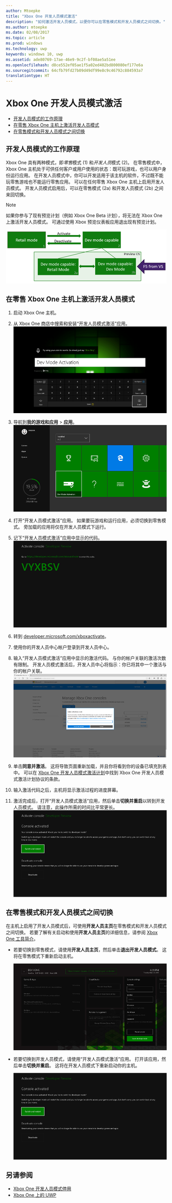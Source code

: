 ```yaml
---
author: Mtoepke
title: "Xbox One 开发人员模式激活"
description: "如何激活开发人员模式，以便你可以在零售模式和开发人员模式之间切换。"
ms.author: mtoepke
ms.date: 02/08/2017
ms.topic: article
ms.prod: windows
ms.technology: uwp
keywords: windows 10, uwp
ms.assetid: ade80769-17ae-46e9-9c2f-bf08ae5a51ee
ms.openlocfilehash: d8ce552ef05ae1f5a02ed402bd800080ef177e6a
ms.sourcegitcommit: 64cfb79fd27b09d49df99e8c9c46792c884593a7
translationtype: HT
---
```

# <a name="xbox-one-developer-mode-activation"></a>Xbox One 开发人员模式激活

* [开发人员模式的工作原理](#how-developer-mode-works)
* [在零售 Xbox One 主机上激活开发人员模式](#activate-developer-mode-on-your-retail-xbox-one-console)  
* [在零售模式和开发人员模式之间切换](#switch-between-retail-and-developer-mode)

## <a name="how-developer-mode-works"></a>开发人员模式的工作原理
Xbox One 具有两种模式，即*零售*模式 (1) 和*开发人员*模式 (2)。 在零售模式中，Xbox One 主机处于可供任何客户或用户使用的状态：既可玩游戏，也可以用户身份运行应用。 在开发人员模式中，你可以开发适用于该主机的软件，不过既不能玩零售游戏也不能运行零售应用。
可以在任何零售 Xbox One 主机上启用开发人员模式。 开发人员模式启用后，可以在零售模式 (2a) 和开发人员模式 (2b) 之间来回切换。

> [!NOTE]
> 如果你参与了现有预览计划（例如 Xbox One Beta 计划），将无法在 Xbox One 上激活开发人员模式。 可通过使用 Xbox 预览仪表板应用退出现有预览计划。 

![Xbox One 模式](images/dev-mode-flow.png)

## <a name="activate-developer-mode-on-your-retail-xbox-one-console"></a>在零售 Xbox One 主机上激活开发人员模式

1.    启动 Xbox One 主机。

2.    从 Xbox One 商店中搜索和安装“开发人员模式激活”应用。  
    ![安装“开发人员模式激活”应用](images/activation-store-search.png)

3.    导航到**我的游戏和应用** > **应用**。  
    ![开发人员模式激活应用](images/activation-step-3.png)

4. 打开“开发人员模式激活”应用。 如果要玩游戏和运行应用，必须切换到零售模式。 旁加载的应用将仅在开发人员模式下运行。

5.    记下“开发人员模式激活”应用中显示的代码。  
    ![激活步骤 5](images/activation-step-5.png)  
    
6.    转到 [developer.microsoft.com/xboxactivate](https://developer.microsoft.com/xboxactivate)。
7.    使用你的开发人员中心帐户登录到开发人员中心。  
8.    输入“开发人员模式激活”应用中显示的激活代码。 与你的帐户关联的激活次数有限制。 开发人员模式激活后，开发人员中心将指示：你已将其中一个激活与你的帐户关联。  
    ![激活步骤 8](images/activation-step-8.png)    
    
9.    单击**同意并激活**。 这将导致页面重新加载，并且你将看到你的设备已填充到表中。 可以在 [Xbox One 开发人员模式激活计划](http://go.microsoft.com/fwlink/p/?LinkId=760399)中找到 Xbox One 开发人员模式激活计划协议的条款。

10.    输入激活代码之后，主机将显示激活过程的进度屏幕。  
    
11.    激活完成后，打开“开发人员模式激活”应用，然后单击**切换并重启**以转到开发人员模式。 请注意，此操作所需的时间比平常更长。  
    ![激活步骤 12](images/activation-step-12.png)   
    

    
## <a name="switch-between-retail-and-developer-mode"></a>在零售模式和开发人员模式之间切换
在主机上启用了开发人员模式后，可使用**开发人员主页**在零售模式和开发人员模式之间切换。 若要了解有关启动和使用**开发人员主页**的详细信息，请参阅 [Xbox One 工具简介](introduction-to-xbox-tools.md)。

* 若要切换到零售模式，请使用**开发人员主页**，然后单击**退出开发人员模式**。 这将在零售模式下重新启动主机。    

  ![激活步骤 13](images/activation-step-13.png)  
  
* 若要切换到开发人员模式，请使用“开发人员模式激活”应用。 打开该应用，然后单击**切换并重启**。 这将在开发人员模式下重新启动你的主机。  

  ![激活步骤 14](images/activation-step-12.png)  

## <a name="see-also"></a>另请参阅
- [Xbox One 开发人员模式停用](devkit-deactivation.md)
- [Xbox One 上的 UWP](index.md)
